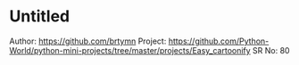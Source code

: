 # Untitled

Author: https://github.com/brtymn
Project: https://github.com/Python-World/python-mini-projects/tree/master/projects/Easy_cartoonify
SR No: 80